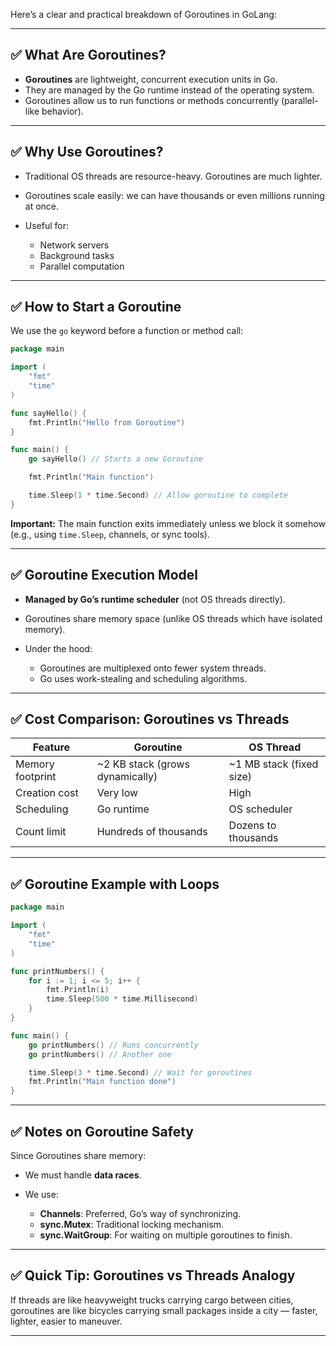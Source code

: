 Here’s a clear and practical breakdown of Goroutines in GoLang:

---

## ✅ What Are Goroutines?

* **Goroutines** are lightweight, concurrent execution units in Go.
* They are managed by the Go runtime instead of the operating system.
* Goroutines allow us to run functions or methods concurrently (parallel-like behavior).

---

## ✅ Why Use Goroutines?

* Traditional OS threads are resource-heavy. Goroutines are much lighter.
* Goroutines scale easily: we can have thousands or even millions running at once.
* Useful for:

  * Network servers
  * Background tasks
  * Parallel computation

---

## ✅ How to Start a Goroutine

We use the `go` keyword before a function or method call:

```go
package main

import (
    "fmt"
    "time"
)

func sayHello() {
    fmt.Println("Hello from Goroutine")
}

func main() {
    go sayHello() // Starts a new Goroutine

    fmt.Println("Main function")

    time.Sleep(1 * time.Second) // Allow goroutine to complete
}
```

**Important:**
The main function exits immediately unless we block it somehow (e.g., using `time.Sleep`, channels, or sync tools).

---

## ✅ Goroutine Execution Model

* **Managed by Go’s runtime scheduler** (not OS threads directly).
* Goroutines share memory space (unlike OS threads which have isolated memory).
* Under the hood:

  * Goroutines are multiplexed onto fewer system threads.
  * Go uses work-stealing and scheduling algorithms.

---

## ✅ Cost Comparison: Goroutines vs Threads

| Feature          | Goroutine                        | OS Thread                 |
| ---------------- | -------------------------------- | ------------------------- |
| Memory footprint | \~2 KB stack (grows dynamically) | \~1 MB stack (fixed size) |
| Creation cost    | Very low                         | High                      |
| Scheduling       | Go runtime                       | OS scheduler              |
| Count limit      | Hundreds of thousands            | Dozens to thousands       |

---

## ✅ Goroutine Example with Loops

```go
package main

import (
    "fmt"
    "time"
)

func printNumbers() {
    for i := 1; i <= 5; i++ {
        fmt.Println(i)
        time.Sleep(500 * time.Millisecond)
    }
}

func main() {
    go printNumbers() // Runs concurrently
    go printNumbers() // Another one

    time.Sleep(3 * time.Second) // Wait for goroutines
    fmt.Println("Main function done")
}
```

---

## ✅ Notes on Goroutine Safety

Since Goroutines share memory:

* We must handle **data races**.
* We use:

  * **Channels**: Preferred, Go’s way of synchronizing.
  * **sync.Mutex**: Traditional locking mechanism.
  * **sync.WaitGroup**: For waiting on multiple goroutines to finish.

---

## ✅ Quick Tip: Goroutines vs Threads Analogy

If threads are like heavyweight trucks carrying cargo between cities, goroutines are like bicycles carrying small packages inside a city — faster, lighter, easier to maneuver.

---